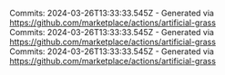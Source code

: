 Commits: 2024-03-26T13:33:33.545Z - Generated via https://github.com/marketplace/actions/artificial-grass
<br>
Commits: 2024-03-26T13:33:33.545Z - Generated via https://github.com/marketplace/actions/artificial-grass
<br>
Commits: 2024-03-26T13:33:33.545Z - Generated via https://github.com/marketplace/actions/artificial-grass
<br>
